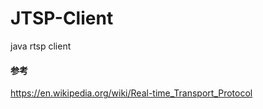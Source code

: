 # JTSP-Client

java rtsp client

#### 参考

https://en.wikipedia.org/wiki/Real-time_Transport_Protocol